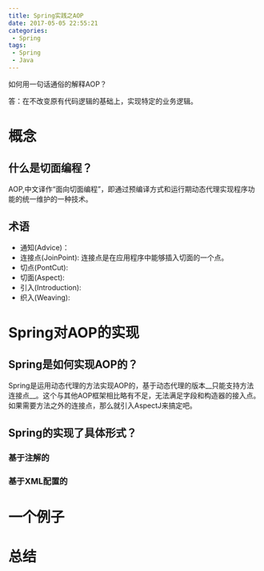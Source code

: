 ```yaml
---
title: Spring实践之AOP
date: 2017-05-05 22:55:21
categories:
 - Spring
tags:
 - Spring
 - Java
---
```


如何用一句话通俗的解释AOP？

答：在不改变原有代码逻辑的基础上，实现特定的业务逻辑。
# 概念
## 什么是切面编程？
AOP,中文译作“面向切面编程”，即通过预编译方式和运行期动态代理实现程序功能的统一维护的一种技术。
## 术语
* 通知(Advice)：
* 连接点(JoinPoint): 连接点是在应用程序中能够插入切面的一个点。
* 切点(PontCut):
* 切面(Aspect):
* 引入(Introduction):
* 织入(Weaving):

# Spring对AOP的实现
## Spring是如何实现AOP的？
Spring是运用动态代理的方法实现AOP的，基于动态代理的版本__只能支持方法连接点__。这个与其他AOP框架相比略有不足，无法满足字段和构造器的接入点。如果需要方法之外的连接点，那么就引入AspectJ来搞定吧。
## Spring的实现了具体形式？

### 基于注解的

### 基于XML配置的

# 一个例子
##

# 总结
